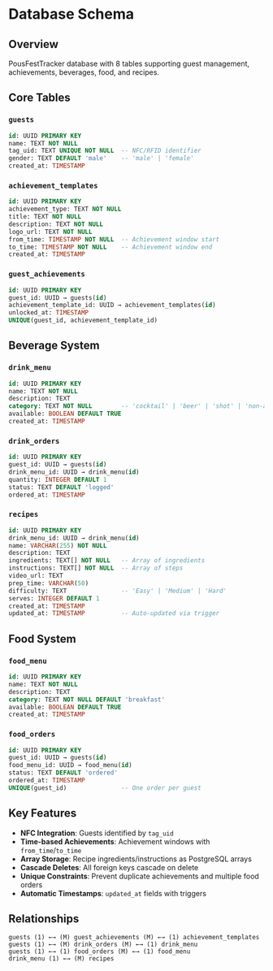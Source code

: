 # Database Schema

## Overview
PousFestTracker database with 8 tables supporting guest management, achievements, beverages, food, and recipes.

## Core Tables

### `guests`
```sql
id: UUID PRIMARY KEY
name: TEXT NOT NULL
tag_uid: TEXT UNIQUE NOT NULL  -- NFC/RFID identifier
gender: TEXT DEFAULT 'male'    -- 'male' | 'female'
created_at: TIMESTAMP
```

### `achievement_templates`
```sql
id: UUID PRIMARY KEY
achievement_type: TEXT NOT NULL
title: TEXT NOT NULL
description: TEXT NOT NULL
logo_url: TEXT NOT NULL
from_time: TIMESTAMP NOT NULL  -- Achievement window start
to_time: TIMESTAMP NOT NULL    -- Achievement window end
created_at: TIMESTAMP
```

### `guest_achievements`
```sql
id: UUID PRIMARY KEY
guest_id: UUID → guests(id)
achievement_template_id: UUID → achievement_templates(id)
unlocked_at: TIMESTAMP
UNIQUE(guest_id, achievement_template_id)
```

## Beverage System

### `drink_menu`
```sql
id: UUID PRIMARY KEY
name: TEXT NOT NULL
description: TEXT
category: TEXT NOT NULL        -- 'cocktail' | 'beer' | 'shot' | 'non-alcoholic'
available: BOOLEAN DEFAULT TRUE
created_at: TIMESTAMP
```

### `drink_orders`
```sql
id: UUID PRIMARY KEY
guest_id: UUID → guests(id)
drink_menu_id: UUID → drink_menu(id)
quantity: INTEGER DEFAULT 1
status: TEXT DEFAULT 'logged'
ordered_at: TIMESTAMP
```

### `recipes`
```sql
id: UUID PRIMARY KEY
drink_menu_id: UUID → drink_menu(id)
name: VARCHAR(255) NOT NULL
description: TEXT
ingredients: TEXT[] NOT NULL   -- Array of ingredients
instructions: TEXT[] NOT NULL  -- Array of steps
video_url: TEXT
prep_time: VARCHAR(50)
difficulty: TEXT               -- 'Easy' | 'Medium' | 'Hard'
serves: INTEGER DEFAULT 1
created_at: TIMESTAMP
updated_at: TIMESTAMP          -- Auto-updated via trigger
```

## Food System

### `food_menu`
```sql
id: UUID PRIMARY KEY
name: TEXT NOT NULL
description: TEXT
category: TEXT NOT NULL DEFAULT 'breakfast'
available: BOOLEAN DEFAULT TRUE
created_at: TIMESTAMP
```

### `food_orders`
```sql
id: UUID PRIMARY KEY
guest_id: UUID → guests(id)
food_menu_id: UUID → food_menu(id)
status: TEXT DEFAULT 'ordered'
ordered_at: TIMESTAMP
UNIQUE(guest_id)               -- One order per guest
```

## Key Features

- **NFC Integration**: Guests identified by `tag_uid`
- **Time-based Achievements**: Achievement windows with `from_time`/`to_time`
- **Array Storage**: Recipe ingredients/instructions as PostgreSQL arrays
- **Cascade Deletes**: All foreign keys cascade on delete
- **Unique Constraints**: Prevent duplicate achievements and multiple food orders
- **Automatic Timestamps**: `updated_at` fields with triggers

## Relationships

```
guests (1) ←→ (M) guest_achievements (M) ←→ (1) achievement_templates
guests (1) ←→ (M) drink_orders (M) ←→ (1) drink_menu
guests (1) ←→ (1) food_orders (M) ←→ (1) food_menu
drink_menu (1) ←→ (M) recipes
``` 